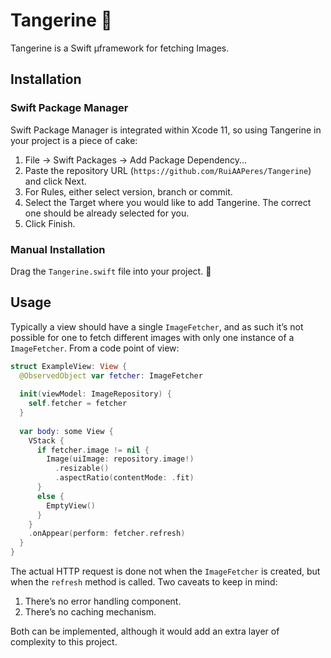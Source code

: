 # Tangerine 🍊

Tangerine is a Swift µframework for fetching Images. 


## Installation 

### Swift Package Manager

Swift Package Manager is integrated within Xcode 11, so using Tangerine in your project is a piece of cake:

1. File → Swift Packages → Add Package Dependency...
2. Paste the repository URL (`https://github.com/RuiAAPeres/Tangerine`) and click Next.
3. For Rules, either select version, branch or commit.
4. Select the Target where you would like to add Tangerine. The correct one should be already selected for you. 
5. Click Finish.

### Manual Installation
Drag the `Tangerine.swift` file into your project. 🍊

## Usage

Typically a view should have a single `ImageFetcher`, and as such it’s not possible for one to fetch different images with only one instance of a `ImageFetcher`. From a code point of view:

```swift 
struct ExampleView: View {
  @ObservedObject var fetcher: ImageFetcher
  
  init(viewModel: ImageRepository) {
    self.fetcher = fetcher
  }
  
  var body: some View {
    VStack {
      if fetcher.image != nil {
        Image(uiImage: repository.image!)
          .resizable()
          .aspectRatio(contentMode: .fit)
      }
      else {
        EmptyView()
      }
    }
    .onAppear(perform: fetcher.refresh)
  }
}
``` 

The actual HTTP request is done not when the `ImageFetcher` is created, but when the `refresh` method is called.  Two caveats to keep in mind:

1. There’s no error handling component.
2. There’s no caching mechanism. 

Both can be implemented, although it would add an extra layer of complexity to this project. 




